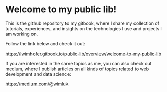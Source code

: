 # Welcome to my public lib!

This is the github repository to my gitbook, where I share my collection of tutorials, experiences, and insights on the technologies I use and projects I am working on.

Follow the link below and check it out:

https://lwimhofer.gitbook.io/public-lib/overview/welcome-to-my-public-lib

If you are interested in the same topics as me, you can also check out medium, where I publish articles on all kinds of topics related to web development and data science:

https://medium.com/@wimluk
